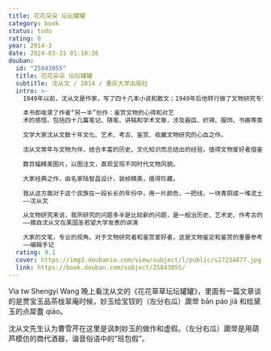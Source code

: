 ```yaml
---
title: 花花朵朵 坛坛罐罐
category: book
status: todo
rating: 0
year: 2014-3
date: 2024-03-31 01:10:26
douban:
  id: "25843055"
  title: 花花朵朵 坛坛罐罐
  subtitle: 沈从文 / 2014 / 重庆大学出版社
  intro: >-
    1949年以前，沈从文是作家，写了四十几本小说和散文；1949年后他转行做了文物研究专家，和坛子、罐子、绸子、缎子打交道近四十年，期间的专注和投入并不比早年从事文学创作时少，对文物的鉴赏和积淀的艺术观同样是大师级的。

    本书即收录了作者“另一半”创作：鉴赏文物的心得和对艺
    术的感悟。包括四十几篇笔记、随笔、讲稿和学术文章，涉及器皿、织锦、服饰、书画等类，还谈了个别地方的民俗文化。从中不仅可以饱览丰富多彩的文物考古艺术，也可寻觅沈从文离开文学圈后的生命轨迹。

    文学大家沈从文数十年文化、艺术、考古、鉴赏、收藏文物研究的心血之作。

    沈从文常年与文物为伴，结合丰富的历史、文化知识而总结出的经验，值得文物爱好者借鉴。是文物鉴赏、收藏的必读书。

    数百幅精美图片，以图注文，直观呈现不同时代文物风貌。

    大家经典之作，由名家陆智昌设计，装帧精美，值得珍藏。

    我从这方面对于这个民族在一段长长的年份中，用一片颜色，一把线，一块青铜或一堆泥土，以及一组文字，加上自己生命作成的种种艺术，皆得了一个初步普遍的认识。由于这点初步知识，使一个以鉴赏人类生活与自然现象为生的乡下人，进而对于人类智慧光辉的领会，发生了极宽泛而深切的兴味。
    ——沈从文

    从文物研究来说，我所研究的问题多半是比较新的问题，是一般治历史、艺术史、作考古的，到现在为止还没有机会接触过的问题。我个人觉得：这个工作若做得基础好一点，会使中国文化研究有一个崭新的开端、对世界文化的研究也会有一定的贡献。
    ——摘自沈从文在美国圣若望大学发表的讲演

    大家的文笔，专业的视角。对于文物研究者和鉴赏爱好者，这是文物鉴定和鉴赏的重要参考，以文献与文物互证的方法研究文物，寻绎源流，行文活泼，目光独到，还从古为今用的角度提出很多日常工艺发展的设想，处处可以感受到沈从文对生活中美好事物的热爱。
    ——编辑手记
  rating: 9.1
  cover: https://img3.doubanio.com/view/subject/l/public/s27234877.jpg
  link: https://book.douban.com/subject/25843055/
---
```


Via tw Shengyi Wang 晚上看沈从文的《花花草草坛坛罐罐》，里面有一篇文章谈的是贾宝玉品茶栊翠庵时候，妙玉给宝钗的（左分右瓜）瓟斝 bān páo jiǎ 和给黛玉的点犀䀉 qiáo。

沈从文先生认为曹雪芹在这里是讽刺妙玉的做作和虚假。（左分右瓜）瓟斝是用葫芦模仿的商代酒器，谐音俗语中的“班包假”。
